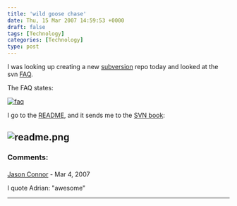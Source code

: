```yaml
---
title: 'wild goose chase'
date: Thu, 15 Mar 2007 14:59:53 +0000
draft: false
tags: [Technology]
categories: [Technology]
type: post
---
```


I was looking up creating a new [subversion](http://subversion.tigris.org/) repo today and looked at the svn [FAQ](http://subversion.tigris.org/faq.html).

The FAQ states:

[![faq](/img/2007/03/fqa.png)](http://subversion.tigris.org/faq.html#repository)

I go to the [README](http://svn.collab.net/repos/svn/trunk/README), and it sends me to the [SVN book](http://svnbook.red-bean.com/nightly/en/svn-book.html):

![readme.png](/img/2007/03/readme.png)
---
### Comments:
####
[Jason Connor](http://glutt.com "jlc@glutt.com") - <time datetime="2007-03-15 12:48:16">Mar 4, 2007</time>

I quote Adrian: "awesome"
<hr />
